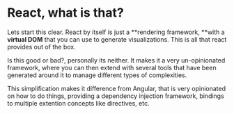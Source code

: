 # React, what is that?

Lets start this clear. React by itself is  just a **rendering framework, **with a **virtual DOM** that you can use to generate visualizations. This is all that react provides out of the box.

Is this good or bad?, personally its neither. It makes it a very un-opinionated framework, where you can then extend with several tools that have been generated around it to manage different types of complexities. 

This simplification makes it difference from Angular, that is very opinionated on how to do things, providing a dependency injection framework, bindings to multiple extention concepts like directives, etc. 

